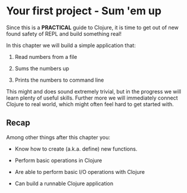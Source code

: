 # Your first project - Sum 'em up

Since this is a __PRACTICAL__ guide to Clojure,
it is time to get out of new found safety of REPL and build something real!

In this chapter we will build a simple application that:

1. Read numbers from a file

2. Sums the numbers up

3. Prints the numbers to command line

This might and does sound extremely trivial,
but in the progress we will learn plenty of useful skills.
Further more we will immediately connect Clojure to real world,
which might often feel hard to get started with.

## Recap

Among other things after this chapter you:

- Know how to create (a.k.a. define) new functions.

- Perform basic operations in Clojure

- Are able to perform basic I/O operations with Clojure

- Can build a runnable Clojure application
